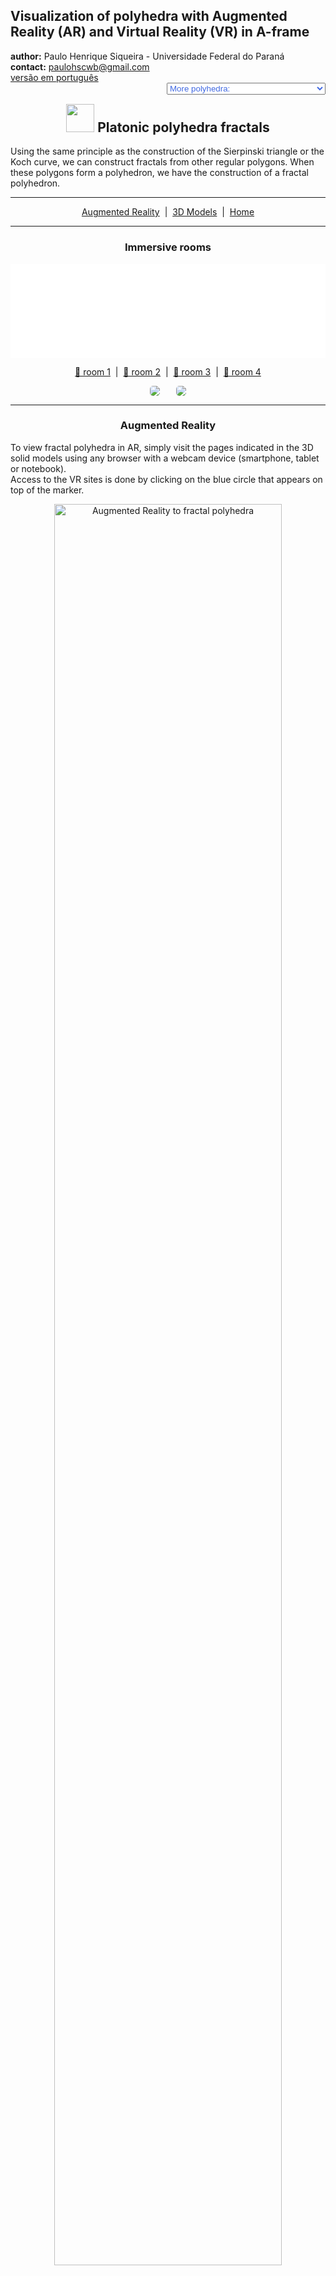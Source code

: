 <link rel="stylesheet" href="../scripts/style.css">
<link rel="icon" type="image/png" href="vr/salas/imagens/icone.png">
<h2>Visualization of polyhedra with Augmented Reality (AR) and Virtual Reality (VR) in A-frame</h2>
 <b>author:</b> Paulo Henrique Siqueira - Universidade Federal do Paraná
 <br><b>contact:</b> <a href="#">paulohscwb@gmail.com</a>
 <br><a href="https://paulohscwb.github.io/polyhedra2/fractalplatonic/pt-br/">versão em português</a>
 <form style="margin: 0 auto; float:right; text-align:right; width:100%; margin-bottom:15px;">
	<select id="url" onchange="urlHandler(this.value)" style="color:royalblue;">
		<option disabled selected value>More polyhedra:</option>
		<option value="../ArchimedeanCatalanHulls/">Archimedean and Catalan convex hulls</option>
		<option disabled value="../fractalplatonic/">Platonic polyhedra fractals</option>
		<option value="../fractalnonconvex/">Non convex polyhedra fractals</option>
		<option value="../fractalarchimedean/">Archimedean polyhedra fractals</option>
		<option value="../chamfered/">Chamfered polyhedra</option>
		<option value="../propellor/">Propellor polyhedra</option>
		<option value="../diamonds/">Diamond polyhedra</option>
	</select>
</form>
<script>
function urlHandler(value) {                               
    window.location.assign(`${value}`);
}
</script>

<p id="p1"></p>
  <h2 align="center"><img src="vr/salas/imagens/icone.png" style="margin-bottom:-10px" width="45"> Platonic polyhedra fractals</h2>
Using the same principle as the construction of the Sierpinski triangle or the Koch curve, we can construct fractals from other regular polygons. When these polygons form a polyhedron, we have the construction of a fractal polyhedron.
<hr> 
 <p align="center"><a href="#ra">Augmented Reality</a><span>&nbsp;&nbsp;|&nbsp;&nbsp;</span><a href="#m3d">3D Models</a><span>&nbsp;&nbsp;|&nbsp;&nbsp;</span><a href="../">Home</a></p>
<hr>
  <h3 align="center">Immersive rooms</h3>
  <div class="embed-container"><iframe width="100%" src="sala1.htm" title="Sala Imersiva de Fractais de poliedros" frameborder="0" loading="lazy"></iframe></div>
  <p align="center"><a href="sala1.htm" target="_blank">&#x1f517; room 1</a><span>&nbsp;&nbsp;|&nbsp;&nbsp;</span><a href="sala2.htm" target="_blank">&#x1f517; room 2</a><span>&nbsp;&nbsp;|&nbsp;&nbsp;</span><a href="sala3.htm" target="_blank">&#x1f517; room 3</a><span>&nbsp;&nbsp;|&nbsp;&nbsp;</span><a href="sala4.htm" target="_blank">&#x1f517; room 4</a></p> 
  <p align="center"><img src="../../geometria-descritiva/videos/fractalplatonic1.gif" style="max-width: 47%; border-radius:5px; margin-right:5%" loading="lazy"/><img src="../../geometria-descritiva/videos/fractalplatonic2.gif" style="max-width: 47%; border-radius:5px" loading="lazy"/></p> 
 <hr> 
  <h3 id="ra" align="center">Augmented Reality</h3>
To view fractal polyhedra in AR, simply visit the pages indicated in the 3D solid models using any browser with a webcam device (smartphone, tablet or notebook).
<br>Access to the VR sites is done by clicking on the blue circle that appears on top of the marker.
<p align="center"><img style="border-radius:7px;" alt="Augmented Reality to fractal polyhedra" src="ar/example.jpg" width="85%"></p>
<p align="center"><img src="ar/fractalplatonic.gif" alt="Augmented Reality to fractal polyhedra" style="max-width: 92%; border-radius:5px;" loading="lazy"/></p>
<hr>
<h3 id="m3d" align="center">3D models</h3>
<!-- <iframe width="560" height="315" style="max-width:100%" src="https://www.youtube.com/embed/videoseries?list=PLy0I_lGW8HxU-mneUmSsccpRAAwbErHFq" title="YouTube video player" frameborder="0" allow="accelerometer; autoplay; clipboard-write; encrypted-media; gyroscope; picture-in-picture; web-share" allowfullscreen></iframe> -->
<h4>1. Fractal tetrahedron</h4>
<a href="vr/FractalTetrahedron.htm" target="_blank" title="3D model" class="fotoA"><img src="ar/13A.png" class="foto" alt="Fractal Tetrahedron"></a><img src="ar/13.png" class="qr">
 <br><br>Applying the construction principle of the Sierpinski triangle to the 4 faces of the regular tetrahedron, we obtain a regular fractal tetrahedron. In the first order of fractal construction, we construct a new solid at each vertex of the original polyhedron. In this example, we have representations of the solid in orders 0, 1, 2, 3 and 4.
 <table>
	<tr>
		<th>order</th>
		<th>polyhedra</th>
		<th>faces</th>
		<th>edges</th>
		<th>vertices</th>
	</tr>
	<tr>
		<td>0</td>
		<td>1</td>
		<td>4</td>
		<td>6</td>
		<td>4</td>
	</tr>
	<tr>
		<td>1</td>
		<td>4</td>
		<td>16</td>
		<td>24</td>
		<td>16</td>
	</tr>
	<tr>
		<td>2</td>
		<td>16</td>
		<td>64</td>
		<td>96</td>
		<td>64</td>
	</tr>
	<tr>
		<td>3</td>
		<td>64</td>
		<td>256</td>
		<td>384</td>
		<td>256</td>
	</tr>
	<tr>
		<td>4</td>
		<td>256</td>
		<td>1024</td>
		<td>1536</td>
		<td>1024</td>
	</tr>
 </table>
 <a href="ra.html" class="raAR" title="Augmented reality" target="_blank"></a>
<hr>
<h4>2. Fractal octahedron</h4>
<a href="vr/FractalOctahedron.htm" target="_blank" title="3D model" class="fotoA"><img src="ar/14A.png" class="foto" alt="FractalOctahedron"></a><img src="ar/14.png" class="qr">
 <br><br>Applying the construction principle of the Sierpinski triangle to the 8 faces of the regular octahedron, we obtain a regular fractal octahedron. In the first order of fractal construction, we construct a new solid at each vertex of the original polyhedron. In this example, we have representations of the solid in orders 0, 1, 2, 3 and 4.
 <table>
	<tr>
		<th>order</th>
		<th>polyhedra</th>
		<th>faces</th>
		<th>edges</th>
		<th>vertices</th>
	</tr>
	<tr>
		<td>0</td>
		<td>1</td>
		<td>8</td>
		<td>12</td>
		<td>6</td>
	</tr>
	<tr>
		<td>1</td>
		<td>6</td>
		<td>48</td>
		<td>72</td>
		<td>36</td>
	</tr>
	<tr>
		<td>2</td>
		<td>36</td>
		<td>288</td>
		<td>432</td>
		<td>216</td>
	</tr>
	<tr>
		<td>3</td>
		<td>216</td>
		<td>1728</td>
		<td>2592</td>
		<td>1296</td>
	</tr>
	<tr>
		<td>4</td>
		<td>1296</td>
		<td>10368</td>
		<td>15552</td>
		<td>7776</td>
	</tr>
 </table>
 <a href="ra.html" class="raAR" title="Augmented reality" target="_blank"></a>
 <hr>
<h4>3. Fractal cube</h4>
<a href="vr/FractalCube.htm" target="_blank" title="3D model" class="fotoA"><img src="ar/16A.png" class="foto" alt="Fractal Cube"></a><img src="ar/16.png" class="qr">
 <br><br>Applying the construction principle of the Sierpinski carpet to the 6 faces of the cube, we obtain a fractal cube. In the first order of construction of the fractal, we construct 8 new solids on each face of the original polyhedron, all with &frac13; the measurement of the cube's edge. In this example, we have representations of the solid in orders 0, 1, 2 and 3.
 <table>
	<tr>
		<th>order</th>
		<th>polyhedra</th>
		<th>faces</th>
		<th>edges</th>
		<th>vertices</th>
	</tr>
	<tr>
		<td>0</td>
		<td>1</td>
		<td>6</td>
		<td>12</td>
		<td>8</td>
	</tr>
	<tr>
		<td>1</td>
		<td>20</td>
		<td>120</td>
		<td>240</td>
		<td>160</td>
	</tr>
	<tr>
		<td>2</td>
		<td>400</td>
		<td>2400</td>
		<td>4800</td>
		<td>3200</td>
	</tr>
	<tr>
		<td>3</td>
		<td>8000</td>
		<td>48000</td>
		<td>96000</td>
		<td>64000</td>
	</tr>
 </table>
 <a href="ra.html" class="raAR" title="Augmented reality" target="_blank"></a>
 <hr>
 <h4>4. Fractal icosahedron</h4>
<a href="vr/FractalIcosahedron.htm" target="_blank" title="3D model" class="fotoA"><img src="ar/15A.png" class="foto" alt="Fractal Icosahedron"></a><img src="ar/15.png" class="qr">
 <br><br>Applying the construction principle of the Koch curve to the 20 faces of the regular icosahedron, we obtain a regular fractal icosahedron. In the first order of fractal construction, we construct a new solid at each vertex of the original polyhedron. In this example, we have representations of the solid in orders 0, 1, 2 and 3.
 <table>
	<tr>
		<th>order</th>
		<th>polyhedra</th>
		<th>faces</th>
		<th>edges</th>
		<th>vertices</th>
	</tr>
	<tr>
		<td>0</td>
		<td>1</td>
		<td>20</td>
		<td>30</td>
		<td>12</td>
	</tr>
	<tr>
		<td>1</td>
		<td>12</td>
		<td>240</td>
		<td>360</td>
		<td>144</td>
	</tr>
	<tr>
		<td>2</td>
		<td>144</td>
		<td>2880</td>
		<td>4320</td>
		<td>1728</td>
	</tr>
	<tr>
		<td>3</td>
		<td>1728</td>
		<td>34560</td>
		<td>51840</td>
		<td>20736</td>
	</tr>
 </table>
 <a href="ra1.html" class="raAR" title="Augmented reality" target="_blank"></a>
 <hr>
<h4>5. Fractal dodecahedron</h4>
<a href="vr/FractalDodecahedron.htm" target="_blank" title="3D model" class="fotoA"><img src="ar/17A.png" class="foto" alt="Fractal Dodecahedron"></a><img src="ar/17.png" class="qr">
 <br><br>Applying the construction principle of the Koch curve to the 12 faces of the regular dodecahedron, we obtain a regular fractal dodecahedron. In the first order of fractal construction, we construct a new solid at each vertex of the original polyhedron. In this example, we have representations of the solid in orders 0, 1, 2 and 3.
 <table>
	<tr>
		<th>order</th>
		<th>polyhedra</th>
		<th>faces</th>
		<th>edges</th>
		<th>vertices</th>
	</tr>
	<tr>
		<td>0</td>
		<td>1</td>
		<td>12</td>
		<td>30</td>
		<td>20</td>
	</tr>
	<tr>
		<td>1</td>
		<td>20</td>
		<td>240</td>
		<td>600</td>
		<td>400</td>
	</tr>
	<tr>
		<td>2</td>
		<td>400</td>
		<td>4800</td>
		<td>12000</td>
		<td>8000</td>
	</tr>
	<tr>
		<td>3</td>
		<td>8000</td>
		<td>96000</td>
		<td>240000</td>
		<td>160000</td>
	</tr>
 </table>
 <a href="ra1.html" class="raAR" title="Augmented reality" target="_blank"></a>
 <hr>
<h4>6. Tetrahedron dragon fractal</h4>
<a href="vr/FractalDragon.htm" target="_blank" title="3D model" class="fotoA"><img src="ar/78A.png" class="foto" alt="Tetrahedron dragon fractal"></a><img src="ar/78.png" class="qr">
 <br><br>Applying the construction principle of the Dragon curve with regular tetrahedron, we obtain a tetrahedron dragon fractal. In the first order of construction of the fractal, we construct two new tetrahedra corresponding to one face of the original polyhedron. In this example, we have solid representations in orders from 0 to 8.
 <a href="ra2.html" class="raAR" title="Augmented reality" target="_blank"></a>
 <hr>
<h4>7. Fractal tree</h4>
<a href="vr/FractalTree.htm" target="_blank" title="3D model" class="fotoA"><img src="ar/77A.png" class="foto" alt="Fractal tree"></a><img src="ar/77.png" class="qr">
 <br><br>Applying the principle of repetitions with cone frustum, we obtain a fractal tree. In the first order of construction the fractal, we build three new cone frustums connected with a face of the original cone frustum. In this example, we have solid representations in orders from 0 to 7.
 <a href="ra2.html" class="raAR" title="Augmented reality" target="_blank"></a>
 <hr>
<h4>8. Fractal tree with dodecahedrons</h4>
<a href="vr/FractalTree1.htm" target="_blank" title="3D model" class="fotoA"><img src="ar/79A.png" class="foto" alt="Fractal tree with dodecahedrons"></a><img src="ar/79.png" class="qr">
 <br><br>Applying the principle of repetitions with cone frustum, we obtain a fractal tree. In this example, we added dodecahedrons as the "fruits" or "flowers" of the tree. In the first order of construction the fractal, we build three new cone frustums connected with a face of the original cone frustum. In this example, we have solid representations in orders from 0 to 7.
 <a href="ra2.html" class="raAR" title="Augmented reality" target="_blank"></a>
<p class="topop"><a href="#p1" class="topo">back to top</a></p>
<hr>

<br><a rel="license" href="http://creativecommons.org/licenses/by-nc-nd/4.0/"><img alt="Licença Creative Commons" style="border-width:0" src="https://i.creativecommons.org/l/by-nc-nd/4.0/88x31.png" loading="lazy"/></a><br /><span xmlns:dct="http://purl.org/dc/terms/" property="dct:title">Platonic polyhedra fractals - Visualization of polyhedra with Augmented Reality and Virtual Reality</span> by <a xmlns:cc="http://creativecommons.org/ns#" href="https://paulohscwb.github.io/polyhedra2/fractalplatonic/" property="cc:attributionName" rel="cc:attributionURL">Paulo Henrique Siqueira</a> is licensed with a license <a rel="license" href="http://creativecommons.org/licenses/by-nc-nd/4.0/">Creative Commons Attribution-NonCommercial-NoDerivatives 4.0 International</a>.

<h4>How to cite this work:</h4> 
<p>Siqueira, P.H., "Platonic polyhedra fractals - Visualization of polyhedra with Augmented Reality and Virtual Reality". Available in: <https://paulohscwb.github.io/polyhedra2/fractalplatonic/>, October 2023.</p>
<!--<a target="_blank" href="https://doi.org/10.5281/zenodo.8272770"><img src="https://zenodo.org/badge/DOI/10.5281/zenodo.8272770.svg" alt="DOI"></a>-->
<br><br><b>References:</b>
<br>Weisstein, Eric W. "Archimedean Solid" From MathWorld-A Wolfram Web Resource. <a href="http://mathworld.wolfram.com/ArchimedeanSolid.html" target="_blank">http://mathworld.wolfram.com/ArchimedeanSolid.html</a>
<br>Weisstein, Eric W. "Platonic Solid" From MathWorld-A Wolfram Web Resource. <a href="http://mathworld.wolfram.com/PlatonicSolid.html" target="_blank">http://mathworld.wolfram.com/PlatonicSolid.html</a>
<br>Weisstein, Eric W. "Archimedean Dual" From MathWorld-A Wolfram Web Resource. <a href="https://mathworld.wolfram.com/ArchimedeanDual.html" target="_blank">https://mathworld.wolfram.com/ArchimedeanDual.html</a>
<br>Weisstein, Eric W. "Uniform Polyhedron." From MathWorld--A Wolfram Web Resource. <a href="https://mathworld.wolfram.com/UniformPolyhedron.html" target="_blank">https://mathworld.wolfram.com/UniformPolyhedron.html</a>
<br>Wikipedia <a href="https://en.wikipedia.org/wiki/Archimedean_solid" target="_blank">https://en.wikipedia.org/wiki/Archimedean_solid</a>
<br>Wikipedia <a href="https://en.wikipedia.org/wiki/en.wikipedia.org/wiki/Platonic_solid" target="_blank">https://en.wikipedia.org/wiki/Platonic_solid</a>
<br>McCooey, David I. "Visual Polyhedra". <a href="http://dmccooey.com/polyhedra/" target="_blank">http://dmccooey.com/polyhedra/</a>
